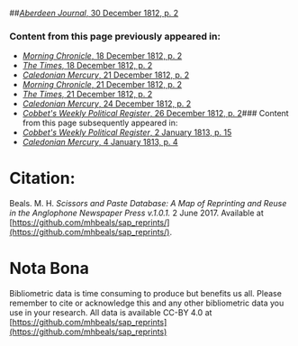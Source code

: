 ##[*Aberdeen Journal*, 30 December 1812, p. 2](https://mhbeals.github.io/sap_html/Aberdeen-Journal/Aberdeen-Journal-30-December-1812-p-2)

### Content from this page previously appeared in:
+ [*Morning Chronicle*, 18 December 1812, p. 2](https://mhbeals.github.io/sap_html/Morning-Chronicle/Morning-Chronicle-18-December-1812-p-2)
+ [*The Times*, 18 December 1812, p. 2](https://mhbeals.github.io/sap_html/The-Times/The-Times-18-December-1812-p-2)
+ [*Caledonian Mercury*, 21 December 1812, p. 2](https://mhbeals.github.io/sap_html/Caledonian-Mercury/Caledonian-Mercury-21-December-1812-p-2)
+ [*Morning Chronicle*, 21 December 1812, p. 2](https://mhbeals.github.io/sap_html/Morning-Chronicle/Morning-Chronicle-21-December-1812-p-2)
+ [*The Times*, 21 December 1812, p. 2](https://mhbeals.github.io/sap_html/The-Times/The-Times-21-December-1812-p-2)
+ [*Caledonian Mercury*, 24 December 1812, p. 2](https://mhbeals.github.io/sap_html/Caledonian-Mercury/Caledonian-Mercury-24-December-1812-p-2)
+ [*Cobbet's Weekly Political Register*, 26 December 1812, p. 2](https://mhbeals.github.io/sap_html/Cobbet's-Weekly-Political-Register/Cobbet's-Weekly-Political-Register-26-December-1812-p-2)### Content from this page subsequently appeared in:
+ [*Cobbet's Weekly Political Register*, 2 January 1813, p. 15](https://mhbeals.github.io/sap_html/Cobbet's-Weekly-Political-Register/Cobbet's-Weekly-Political-Register-2-January-1813-p-15)
+ [*Caledonian Mercury*, 4 January 1813, p. 4](https://mhbeals.github.io/sap_html/Caledonian-Mercury/Caledonian-Mercury-4-January-1813-p-4)
                    
# Citation: 

Beals. M. H. *Scissors and Paste Database: A Map of Reprinting and Reuse in the Anglophone Newspaper Press v.1.0.1.* 2 June 2017. Available at [https://github.com/mhbeals/sap_reprints/](https://github.com/mhbeals/sap_reprints/). 
                    
# Nota Bona

Bibliometric data is time consuming to produce but benefits us all. Please remember to cite or acknowledge this and any other bibliometric data you use in your research. All data is available CC-BY 4.0 at [https://github.com/mhbeals/sap_reprints](https://github.com/mhbeals/sap_reprints)